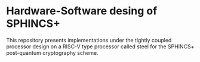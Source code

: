 # Hardware-Software desing of SPHINCS+

This repository presents implementations under the tightly coupled processor design on a RISC-V type processor called steel for the SPHINCS+ post-quantum cryptography scheme.